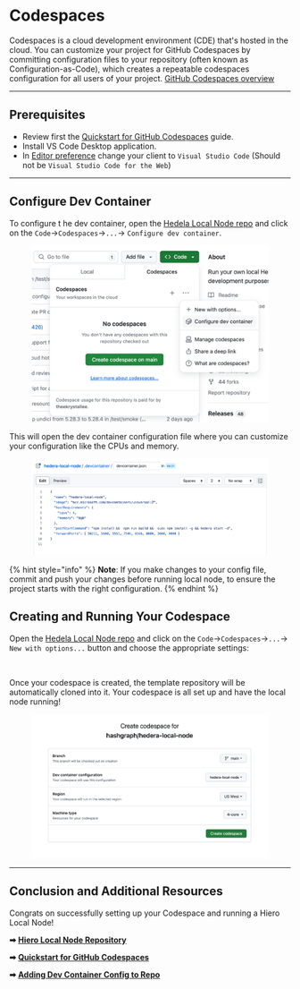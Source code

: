 # Codespaces

Codespaces is a cloud development environment (CDE) that's hosted in the cloud. You can customize your project for GitHub Codespaces by committing configuration files to your repository (often known as Configuration-as-Code), which creates a repeatable codespaces configuration for all users of your project. [GitHub Codespaces overview](https://docs.github.com/en/codespaces/overview)

***

## Prerequisites

* Review first the [Quickstart for GitHub Codespaces](https://docs.github.com/en/codespaces/getting-started/quickstart) guide.
* Install VS Code Desktop application.
* In [Editor preference](https://github.com/settings/codespaces) change your client to `Visual Studio Code` (Should not be `Visual Studio Code for the Web`)

***

## Configure Dev Container

To configure t he dev container, open the [Hedela Local Node repo](https://github.com/hashgraph/hedera-local-node) and click on the `Code`->`Codespaces`->`...`-> `Configure dev container`.

<figure><img src="../../.gitbook/assets/codespace-config-dev-container.png" alt="" width="563"><figcaption></figcaption></figure>

This will open the dev container configuration file where you can customize your configuration like the CPUs and memory.

<figure><img src="../../.gitbook/assets/codespace-config-file.png" alt=""><figcaption></figcaption></figure>

{% hint style="info" %}
**Note**: If you make changes to your config file, commit and push your changes before running local node, to ensure the project starts with the right configuration.
{% endhint %}

## Creating and Running Your Codespace

Open the [Hedela Local Node repo](https://github.com/hashgraph/hedera-local-node) and click on the `Code`->`Codespaces`->`...`-> `New with options...` button and choose the appropriate settings:

<figure><img src="../../.gitbook/assets/local-node-codespaces (1).jpeg" alt="" width="563"><figcaption></figcaption></figure>

Once your codespace is created, the template repository will be automatically cloned into it. Your codespace is all set up and have the local node running!

<figure><img src="../../.gitbook/assets/local-node-codespace-config.png" alt="" width="563"><figcaption></figcaption></figure>

***

## Conclusion and Additional Resources

Congrats on successfully setting up your Codespace and running a Hiero Local Node!

**➡** [**Hiero Local Node Repository**](https://github.com/hashgraph/hedera-local-node#readme)

**➡** [**Quickstart for GitHub Codespaces**](https://docs.github.com/en/codespaces/getting-started/quickstart)

**➡** [**Adding Dev Container Config to Repo**](https://docs.github.com/en/codespaces/setting-up-your-project-for-codespaces/adding-a-dev-container-configuration)
